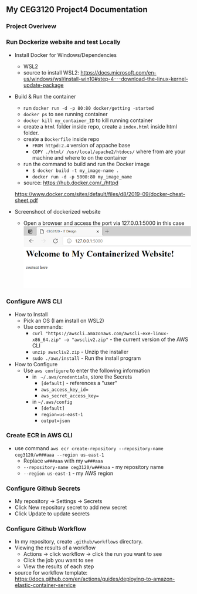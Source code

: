 ## My CEG3120 Project4 Documentation

### Project Overivew
### Run Dockerize website and test Locally
- Install Docker for Windows/Dependencies
    - WSL2
    - source to install WSL2:
    https://docs.microsoft.com/en-us/windows/wsl/install-win10#step-4---download-the-linux-kernel-update-package
- Build & Run the container
    - run `docker run -d -p 80:80 docker/getting -started`
    - `docker ps` to see running container
    - `docker kill my_container_ID` to kill running container
    - create a `html` folder inside repo, create a `index.html` inside html folder.
    - create a `Dockerfile` inside repo
        - `FROM httpd:2.4` version of appache base
        - `COPY ./html/ /usr/local/apache2/htdocs/` where from are your machine and where to on the container
    - run the command to build and run the Docker image
        - `$ docker build -t my_image-name .`
        - `docker run -d -p 5000:80 my_image_name`
    - source:
    https://hub.docker.com/_/httpd
    
    https://www.docker.com/sites/default/files/d8/2019-09/docker-cheat-sheet.pdf
- Screenshoot of dockerized website
    - Open a browser and access the port via 127.0.0.1:5000 in this case
![milestone1screenshot](CEG3120Project4DockerizeWebsite.PNG)

### Configure AWS CLI
- How to Install
    - Pick an OS (I am install on WSL2)
    - Use commands: 
        - `curl "https://awscli.amazonaws.com/awscli-exe-linux-x86_64.zip" -o "awscliv2.zip"` - the current version of the AWS CLI
        - `unzip awscliv2.zip` - Unzip the installer
        - `sudo ./aws/install` - Run the install program
- How to Configure
    -  Use `aws configure` to enter the following information
        - in ` ~/.aws/credentials`, store the Secrets
            - `[default]` - references a "user"
            - `aws_access_key_id=`
            - `aws_secret_access_key=`
        - in `~/.aws/config`
            - `[default]`
            - `region=us-east-1`
            - `output=json`

### Create ECR in AWS CLI
- use command `aws ecr create-repository --repository-name ceg3120/w###aaa --region us-east-1`
    - Replace `w###aaa` with my `w###aaa`
    - `--repository-name ceg3120/w###aaa` - my repository name
    - `--region us-east-1` - my AWS region

### Configure Github Secrets
- My repository -> Settings -> Secrets
- Click New repository secret to add new secret
- Click Update to update secrets

### Configure Github Workflow
- In my repository, create `.github/workflows` directory.
- Viewing the results of a workflow
    - Actions -> click workflow -> click the run you want to see
    - Click the job you want to see
    - View the results of each step
- source for workflow template: https://docs.github.com/en/actions/guides/deploying-to-amazon-elastic-container-service
 
 

